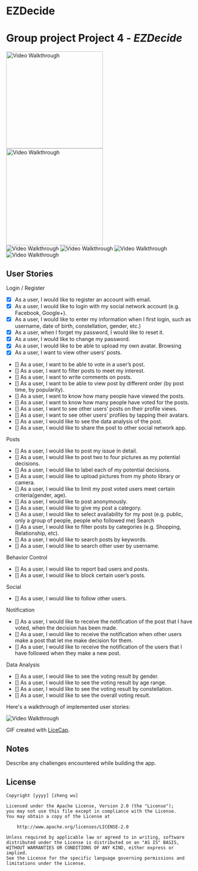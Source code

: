 # EZDecide
# Group project Project 4 - *EZDecide*
<img src='17198523_897484313687384_305608715_n.png' title='Video Walkthrough' width='260' alt='Video Walkthrough' />
<img src='17203695_897484280354054_1036506180_n.png' title='Video Walkthrough' width='260' alt='Video Walkthrough' />
<br>
<img src='Screen Shot 2017-03-09 at 9.56.44 PM.png' title='Video Walkthrough' width='' alt='Video Walkthrough' />
<img src='Screen Shot 2017-03-09 at 9.56.57 PM.png' title='Video Walkthrough' width='' alt='Video Walkthrough' />
<img src='Screen Shot 2017-03-09 at 9.57.05 PM.png' title='Video Walkthrough' width='' alt='Video Walkthrough' />
<img src='Screen Shot 2017-03-09 at 9.57.10 PM.png' title='Video Walkthrough' width='' alt='Video Walkthrough' />

## User Stories

Login / Register
- [x] As a user, I would like to register an account with email.
- [x] As a user, I would like to login with my social network account (e.g. Facebook, Google+).
- [x] As a user, I would like to enter my information when I first login, such as username, date of birth, constellation, gender, etc.)
- [x] As a user, when I forget my password, I would like to reset it.
- [x] As a user, I would like to change my password. 
- [x] As a user, I would like to be able to upload my own avatar. 
Browsing
- [x] As a user, I want to view other users’ posts. 
- [] As a user, I want to be able to vote in a user’s post. 
- [] As a user, I want to filter posts to meet my interest. 
- [] As a user, I want to write comments on posts.
- [] As a user, I want to be able to view post by different order (by post time, by popularity).
- [] As a user, I want to know how many people have viewed the posts. 
- [] As a user, I want to know how many people have voted for the posts.
- [] As a user, I want to see other users’ posts on their profile views.
- [] As a user, I want to see other users’ profiles by tapping their avatars.
- [] As a user, I would like to see the data analysis of the post.
- [] As a user, I would like to share the post to other social network app.

Posts
- [] As a user, I would like to post my issue in detail.
- [] As a user, I would like to post two to four pictures as my potential decisions.
- [] As a user, I would like to label each of my potential decisions.
- [] As a user, I would like to upload pictures from my photo library or camera.
- [] As a user, I would like to limit my post voted users meet certain criteria(gender, age).
- [] As a user, I would like to post anonymously.
- [] As a user, I would like to give my post a category.
- [] As a user, I would like to select availability for my post (e.g. public, only a group of people, people who followed me)
Search
- [] As a user, I would like to filter posts by categories (e.g. Shopping, Relationship, etc). 
- [] As a user, I would like to search posts by keywords.
- [] As a user, I would like to search other user by username.

Behavior Control
- [] As a user, I would like to report bad users and posts.
- [] As a user, I would like to block certain user’s posts.

Social
- [] As a user, I would like to follow other users.

Notification
- [] As a user, I would like to receive the notification of the post that I have voted, when the decision has been made.
- [] As a user, I would like to receive the notification when other users make a post that let me make decision for them. 
- [] As a user, I would like to receive the notification of the users that I have followed when they make a new post.

Data Analysis
- [] As a user, I would like to see the voting result by gender.
- [] As a user, I would like to see the voting result by age range.
- [] As a user, I would like to see the voting result by constellation.
- [] As a user, I would like to see the overall voting result.


Here's a walkthrough of implemented user stories:

<img src='' title='Video Walkthrough' width='' alt='Video Walkthrough' />

GIF created with [LiceCap](http://www.cockos.com/licecap/).

## Notes

Describe any challenges encountered while building the app.

## License

    Copyright [yyyy] [zheng wu]

    Licensed under the Apache License, Version 2.0 (the "License");
    you may not use this file except in compliance with the License.
    You may obtain a copy of the License at

        http://www.apache.org/licenses/LICENSE-2.0

    Unless required by applicable law or agreed to in writing, software
    distributed under the License is distributed on an "AS IS" BASIS,
    WITHOUT WARRANTIES OR CONDITIONS OF ANY KIND, either express or implied.
    See the License for the specific language governing permissions and
    limitations under the License.
